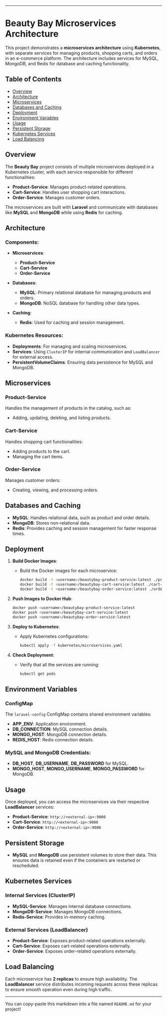 
---

# Beauty Bay Microservices Architecture

This project demonstrates a **microservices architecture** using **Kubernetes**, with separate services for managing products, shopping carts, and orders in an e-commerce platform. The architecture includes services for MySQL, MongoDB, and Redis for database and caching functionality.

## Table of Contents

- [Overview](#overview)
- [Architecture](#architecture)
- [Microservices](#microservices)
- [Databases and Caching](#databases-and-caching)
- [Deployment](#deployment)
- [Environment Variables](#environment-variables)
- [Usage](#usage)
- [Persistent Storage](#persistent-storage)
- [Kubernetes Services](#kubernetes-services)
- [Load Balancing](#load-balancing)

## Overview

The **Beauty Bay** project consists of multiple microservices deployed in a Kubernetes cluster, with each service responsible for different functionalities:
- **Product-Service**: Manages product-related operations.
- **Cart-Service**: Handles user shopping cart interactions.
- **Order-Service**: Manages customer orders.

The microservices are built with **Laravel** and communicate with databases like **MySQL** and **MongoDB** while using **Redis** for caching.

## Architecture

### Components:
- **Microservices**:
    - **Product-Service**
    - **Cart-Service**
    - **Order-Service**

- **Databases**:
    - **MySQL**: Primary relational database for managing products and orders.
    - **MongoDB**: NoSQL database for handling other data types.

- **Caching**:
    - **Redis**: Used for caching and session management.

### Kubernetes Resources:
- **Deployments**: For managing and scaling microservices.
- **Services**: Using `ClusterIP` for internal communication and `LoadBalancer` for external access.
- **PersistentVolumeClaims**: Ensuring data persistence for MySQL and MongoDB.

## Microservices

### Product-Service
Handles the management of products in the catalog, such as:
- Adding, updating, deleting, and listing products.

### Cart-Service
Handles shopping cart functionalities:
- Adding products to the cart.
- Managing the cart items.

### Order-Service
Manages customer orders:
- Creating, viewing, and processing orders.

## Databases and Caching

- **MySQL**: Handles relational data, such as product and order details.
- **MongoDB**: Stores non-relational data.
- **Redis**: Provides caching and session management for faster response times.

## Deployment

1. **Build Docker Images**:
    - Build the Docker images for each microservice:
      ```bash
      docker build -t <username>/beautybay-product-service:latest ./product-service
      docker build -t <username>/beautybay-cart-service:latest ./cart-service
      docker build -t <username>/beautybay-order-service:latest ./order-service
      ```

2. **Push Images to Docker Hub**:
   ```bash
   docker push <username>/beautybay-product-service:latest
   docker push <username>/beautybay-cart-service:latest
   docker push <username>/beautybay-order-service:latest
   ```

3. **Deploy to Kubernetes**:
    - Apply Kubernetes configurations:
      ```bash
      kubectl apply -f kubernetes/microservices.yaml
      ```

4. **Check Deployment**:
    - Verify that all the services are running:
      ```bash
      kubectl get pods
      ```

## Environment Variables

### ConfigMap
The `laravel-config` ConfigMap contains shared environment variables:
- **APP_ENV**: Application environment.
- **DB_CONNECTION**: MySQL connection details.
- **MONGO_HOST**: MongoDB connection details.
- **REDIS_HOST**: Redis connection details.

### MySQL and MongoDB Credentials:
- **DB_HOST**, **DB_USERNAME**, **DB_PASSWORD** for MySQL.
- **MONGO_HOST**, **MONGO_USERNAME**, **MONGO_PASSWORD** for MongoDB.

## Usage

Once deployed, you can access the microservices via their respective **LoadBalancer** services:
- **Product-Service**: `http://<external-ip>:9000`
- **Cart-Service**: `http://<external-ip>:9000`
- **Order-Service**: `http://<external-ip>:9000`

## Persistent Storage

- **MySQL** and **MongoDB** use persistent volumes to store their data. This ensures data is retained even if the containers are restarted or rescheduled.

## Kubernetes Services

### Internal Services (ClusterIP)
- **MySQL-Service**: Manages internal database connections.
- **MongoDB-Service**: Manages MongoDB connections.
- **Redis-Service**: Provides in-memory caching.

### External Services (LoadBalancer)
- **Product-Service**: Exposes product-related operations externally.
- **Cart-Service**: Exposes cart-related operations externally.
- **Order-Service**: Exposes order-related operations externally.

## Load Balancing

Each microservice has **2 replicas** to ensure high availability. The **LoadBalancer** service distributes incoming requests across these replicas to ensure smooth operation even during high traffic.

---

You can copy-paste this markdown into a file named `README.md` for your project!